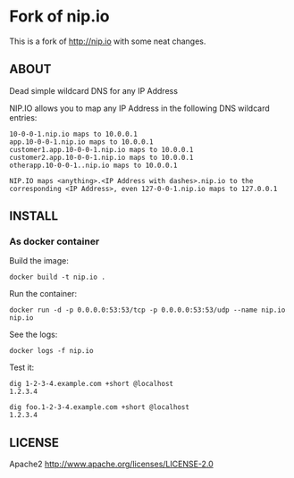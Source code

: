 # Fork of nip.io

This is a fork of http://nip.io with some neat changes.

## ABOUT

Dead simple wildcard DNS for any IP Address

NIP.IO allows you to map any IP Address in the following DNS wildcard entries:

~~~
10-0-0-1.nip.io maps to 10.0.0.1
app.10-0-0-1.nip.io maps to 10.0.0.1
customer1.app.10-0-0-1.nip.io maps to 10.0.0.1
customer2.app.10-0-0-1.nip.io maps to 10.0.0.1
otherapp.10-0-0-1..nip.io maps to 10.0.0.1

NIP.IO maps <anything>.<IP Address with dashes>.nip.io to the corresponding <IP Address>, even 127-0-0-1.nip.io maps to 127.0.0.1
~~~

## INSTALL

### As docker container

Build the image:
~~~
docker build -t nip.io .
~~~

Run the container:
~~~
docker run -d -p 0.0.0.0:53:53/tcp -p 0.0.0.0:53:53/udp --name nip.io nip.io
~~~

See the logs:
~~~
docker logs -f nip.io
~~~

Test it:
~~~
dig 1-2-3-4.example.com +short @localhost
1.2.3.4

dig foo.1-2-3-4.example.com +short @localhost
1.2.3.4
~~~

## LICENSE

Apache2 http://www.apache.org/licenses/LICENSE-2.0
